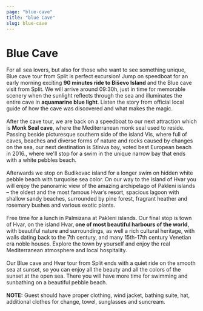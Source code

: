 ```yaml
---
page: "blue-cave"
title: "blue Cave"
slug: blue-cave
---
```


# Blue Cave

For all sea lovers, but also for those who want to see something unique, Blue cave tour from Split is perfect excursion! 
Jump on speedboat for an early morning exciting <strong> 90 minutes ride to Biševo Island </strong>and the Blue cave visit from Split. We will arrive around 09:30h, just in time for memorable scenery when the sunlight reflects through the sea and illuminates the entire cave in <strong>aquamarine blue light</strong>. Listen the story from official local guide of how the cave was discovered and what makes the magic.
<br /> <br /> 
After the cave tour, we are back on a speedboat to our next attraction which is <strong>Monk Seal cave</strong>, where the Mediterranean
monk seal used to reside. Passing beside picturesque southern side of the island Vis, where full of caves, beaches and diverse forms of nature and rocks caused by changes on the sea, our next destination is Stiniva bay, voted best European beach in 2016., where we'll stop for a swim in the unique narrow bay that ends with a white pebbles beach.
<br /> <br />
Afterwards we stop on Budikovac island for a longer swim on hidden white pebble beach with turquoise sea color. On our way to the island of Hvar you will enjoy the panoramic view of the amazing archipelago of Pakleni islands – the oldest and the most famous Hvar’s resort, spacious lagoon with shallow  sandy beaches, surrounded by pine forest, 
fragrant heather and rosemary bushes and various exotic plants.
<br /> <br />
Free time for a lunch in Palmizana at Pakleni islands. 
Our final stop is town of Hvar, on the island Hvar,<strong> one of most beautiful harbours of the world</strong>, with beautiful nature and surroundings, as well a rich cultural heritage, with walls dating back to the 7th century, and many 15th-17th century Venetian era noble houses.
Explore the town by yourself and enjoy the real Mediterranean atmosphere and local hospitality.
<br /> <br />
Our Blue cave and Hvar tour from Split ends with a quiet ride on the smooth sea at sunset, so you can enjoy all the beauty and all the colors of the sunset at the open sea.
There you will have more time for swimming and sunbathing on a beautiful pebble beach.
<br /> <br />
<strong>NOTE:</strong> Guest should have proper clothing, wind jacket, bathing suite, hat, additional clothes for change, towel, sunglasses and suncream.
<br /> <br />